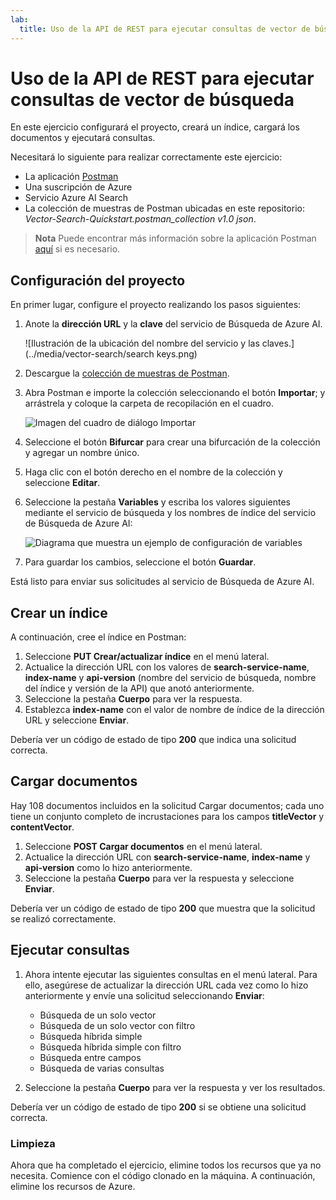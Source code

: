 ```yaml
---
lab:
  title: Uso de la API de REST para ejecutar consultas de vector de búsqueda
---
```


# Uso de la API de REST para ejecutar consultas de vector de búsqueda

En este ejercicio configurará el proyecto, creará un índice, cargará los documentos y ejecutará consultas.

Necesitará lo siguiente para realizar correctamente este ejercicio:

- La aplicación [Postman](https://www.postman.com/downloads/)
- Una suscripción de Azure
- Servicio Azure AI Search
- La colección de muestras de Postman ubicadas en este repositorio: *Vector-Search-Quickstart.postman_collection v1.0 json*.

> **Nota** Puede encontrar más información sobre la aplicación Postman [aquí](https://learn.microsoft.com/en-us/azure/search/search-get-started-rest) si es necesario.

## Configuración del proyecto

En primer lugar, configure el proyecto realizando los pasos siguientes:

1. Anote la **dirección URL** y la **clave** del servicio de Búsqueda de Azure AI.

    ![Ilustración de la ubicación del nombre del servicio y las claves.](../media/vector-search/search keys.png)

1. Descargue la [colección de muestras de Postman](https://github.com/MicrosoftLearning/mslearn-knowledge-mining/blob/main/Labfiles/10-vector-search/Vector%20Search.postman_collection%20v1.0.json).
1. Abra Postman e importe la colección seleccionando el botón **Importar**; y arrástrela y coloque la carpeta de recopilación en el cuadro.

    ![Imagen del cuadro de diálogo Importar](../media/vector-search/import.png)

1. Seleccione el botón **Bifurcar** para crear una bifurcación de la colección y agregar un nombre único.
1. Haga clic con el botón derecho en el nombre de la colección y seleccione **Editar**.
1. Seleccione la pestaña **Variables** y escriba los valores siguientes mediante el servicio de búsqueda y los nombres de índice del servicio de Búsqueda de Azure AI:

    ![Diagrama que muestra un ejemplo de configuración de variables](../media/vector-search/variables.png)

1. Para guardar los cambios, seleccione el botón **Guardar**.

Está listo para enviar sus solicitudes al servicio de Búsqueda de Azure AI.

## Crear un índice

A continuación, cree el índice en Postman:

1. Seleccione **PUT Crear/actualizar índice** en el menú lateral.
1. Actualice la dirección URL con los valores de **search-service-name**, **index-name** y **api-version** (nombre del servicio de búsqueda, nombre del índice y versión de la API) que anotó anteriormente.
1. Seleccione la pestaña **Cuerpo** para ver la respuesta.
1. Establezca **index-name** con el valor de nombre de índice de la dirección URL y seleccione **Enviar**.

Debería ver un código de estado de tipo **200** que indica una solicitud correcta.

## Cargar documentos

Hay 108 documentos incluidos en la solicitud Cargar documentos; cada uno tiene un conjunto completo de incrustaciones para los campos **titleVector** y **contentVector**.

1. Seleccione **POST Cargar documentos** en el menú lateral.
1. Actualice la dirección URL con **search-service-name**, **index-name** y **api-version** como lo hizo anteriormente.
1. Seleccione la pestaña **Cuerpo** para ver la respuesta y seleccione **Enviar**.

Debería ver un código de estado de tipo **200** que muestra que la solicitud se realizó correctamente.

## Ejecutar consultas

1. Ahora intente ejecutar las siguientes consultas en el menú lateral. Para ello, asegúrese de actualizar la dirección URL cada vez como lo hizo anteriormente y envíe una solicitud seleccionando **Enviar**:

    - Búsqueda de un solo vector
    - Búsqueda de un solo vector con filtro
    - Búsqueda híbrida simple
    - Búsqueda híbrida simple con filtro
    - Búsqueda entre campos
    - Búsqueda de varias consultas

1. Seleccione la pestaña **Cuerpo** para ver la respuesta y ver los resultados.

Debería ver un código de estado de tipo **200** si se obtiene una solicitud correcta.

### Limpieza

Ahora que ha completado el ejercicio, elimine todos los recursos que ya no necesita. Comience con el código clonado en la máquina. A continuación, elimine los recursos de Azure.
